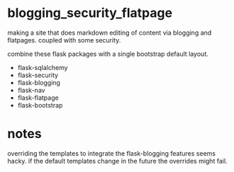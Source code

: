 # blogging_security_flatpage
making a site that does markdown editing of content via blogging and flatpages.  coupled with some security.

combine these flask packages with a single bootstrap default layout. 
* flask-sqlalchemy
* flask-security
* flask-blogging
* flask-nav
* flask-flatpage
* flask-bootstrap

# notes

overriding the templates to integrate the flask-blogging features seems hacky.  if the default templates change in the
future the overrides might fail.


